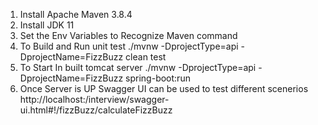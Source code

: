 1) Install Apache Maven 3.8.4
2) Install JDK 11
3) Set the Env Variables to Recognize Maven command
4) To Build and Run unit test
   ./mvnw  -DprojectType=api -DprojectName=FizzBuzz clean test
5) To Start In built tomcat server
   ./mvnw -DprojectType=api -DprojectName=FizzBuzz spring-boot:run
6) Once Server is UP Swagger UI can be used to test different scenerios
   http://localhost:<port>/interview/swagger-ui.html#!/fizzBuzz/calculateFizzBuzz
